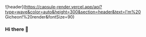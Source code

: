 <!-- 헤더 -->
![header](https://capsule-render.vercel.app/api?type=wave&color=auto&height=300&section=header&text=I'm%20 Gicheon!%20render&fontSize=90)

### Hi there 👋

<!--
**kang-gicheon/kang-gicheon** is a ✨ _special_ ✨ repository because its `README.md` (this file) appears on your GitHub profile.

Here are some ideas to get you started:

- 🔭 I’m currently working on ...
- 🌱 I’m currently learning ...
- 👯 I’m looking to collaborate on ...
- 🤔 I’m looking for help with ...
- 💬 Ask me about ...
- 📫 How to reach me: ...
- 😄 Pronouns: ...
- ⚡ Fun fact: ...
-->
